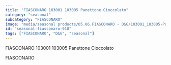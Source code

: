 ```yaml
---
title: "FIASCONARO 103001 103005 Panettone Cioccolato"
category: "seasonal"
subcategory: "FIASCONARO"
image: "media/seasonal products/05.06.FIASCONARO - D&G/103001_103005-Panettone-Cioccolato.jpg"
id: "seasonal-fiasconaro-910"
tags: ["FIASCONARO", "D&G", "seasonal"]
---
```


FIASCONARO 103001 103005 Panettone Cioccolato

FIASCONARO
